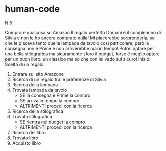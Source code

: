 # human-code

N.5

Comprare qualcosa su Amazon
Il regalo perfetto
Domani è il compleanno di Silvia e non le ho ancora comprato nulla! Mi piacerebbe sorprenderla, so che le piaceva tanto quella lampada da tavolo così particolare, però la consegna non è Prime e non arriverebbe mai in tempo! Potrei optare per una bella stilografica ma sicuramente sforo il budget, forse è meglio optare per un buon libro: un classico ma so che con lei vado sul sicuro!
Inizio: Scelta di un regalo
1. Entrare sul sito Amazone
2. Ricerca di un regalo tra le preferenze di Silvia
3. Ricerca della lampada
4.  Trovata lampada da tavolo
    - SE la consegna è Prime la compro
    - SE arriva in tempo la compro
    - ALTRIMENTI procedi con la ricerca
5.  Ricerca della stilografica
6.  Trovata stilografica
    - SE rientra nel budget la compro
    - ALTRIMENTI procedi con la ricerca
7.  Ricerca del libro
8.  Trovato libro
9.  Acquisto libro
